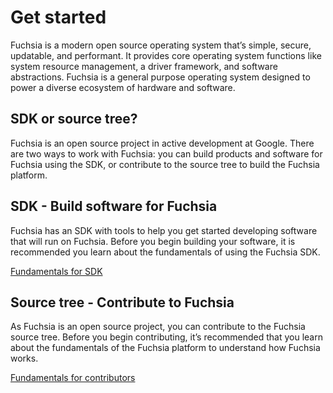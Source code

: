 # Get started

Fuchsia is a modern open source operating system that’s simple, secure,
updatable, and performant. It provides core operating system functions like
system resource management, a driver framework, and software abstractions.
Fuchsia is a general purpose operating system designed to power a diverse
ecosystem of hardware and software.

## SDK or source tree?

Fuchsia is an open source project in active development at Google. There are
two ways to work with Fuchsia: you can build products and software for Fuchsia
using the SDK, or contribute to the source tree to build the Fuchsia platform.

## SDK - Build software for Fuchsia

Fuchsia has an SDK with tools to help you get started developing
software that will run on Fuchsia. Before you begin building your software, it
is recommended you learn about the fundamentals of using the Fuchsia SDK.

<a class="button button-primary"
    href="/docs/get-started/sdk/learn">Fundamentals for SDK</a>

## Source tree - Contribute to Fuchsia

As Fuchsia is an open source project, you can contribute to the Fuchsia source tree. Before you
begin contributing, it’s recommended that you learn about the fundamentals of
the Fuchsia platform to understand how Fuchsia works.

<a class="button button-primary"
    href="/docs/get-started/learn">Fundamentals for contributors</a>